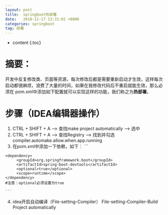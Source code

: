 ```yaml
---
layout: post
title:  springboot热部署
date:   2018-11-17 13:31:01 +0800
categories: springboot
tag: 部署
---
```


* content
{:toc}


# 摘要：
  开发中反复修改类、页面等资源，每次修改后都是需要重新启动才生效，这样每次启动都很麻烦，浪费了大量的时间，如果在我修改代码后不重启就能生效，那么必须在     pom.xml中添加如下配置就可以实现这样的功能，我们称之为**热部署**。
# 步骤（IDEA编辑器操作）
  1. CTRL + SHIFT + A --> 查找make project automatically --> 选中 
  2. CTRL + SHIFT + A --> 查找Registry --> 找到并勾选compiler.automake.allow.when.app.running 
  3. 在pom.xml中添加一下依赖，如下：
    ```
    
    <dependency>
         <groupId>org.springframework.boot</groupId>
         <artifactId>spring-boot-devtools</artifactId>
         <optional>true</optional>
         <scope>runtime</scope>
    </dependency>
    #注意：optional必须设置为true
    
    ```
  4. idea开启自动编译（File-setting-Compiler）
     File-setting-Compiler-Build Project automatically



